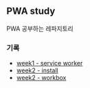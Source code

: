 ## PWA study

PWA 공부하는 레파지토리

### 기록

- [week1 - service worker](https://github.com/roseline124/PWA-study/tree/dev/docs/week1_service_worker.md)
- [week2 - install](https://github.com/roseline124/PWA-study/tree/dev/docs/week2_install.md)
- [week2 - workbox](https://github.com/roseline124/PWA-study/tree/dev/docs/week2_workbox.md)
